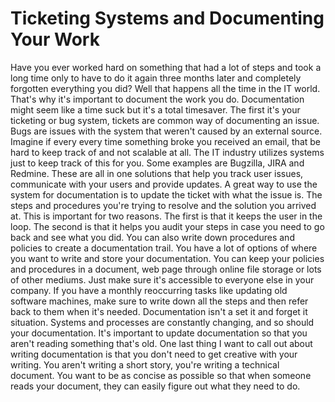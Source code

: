 # Ticketing Systems and Documenting Your Work

Have you ever worked hard on something that had a lot of steps and took a long time only to have to do it again three months later and completely forgotten everything you did? Well that happens all the time in the IT world. That's why it's important to document the work you do. Documentation might seem like a time suck but it's a total timesaver. The first it's your ticketing or bug system, tickets are common way of documenting an issue. Bugs are issues with the system that weren't caused by an external source. Imagine if every every time something broke you received an email, that be hard to keep track of and not scalable at all. The IT industry utilizes systems just to keep track of this for you. Some examples are Bugzilla, JIRA and Redmine. These are all in one solutions that help you track user issues, communicate with your users and provide updates. A great way to use the system for documentation is to update the ticket with what the issue is. The steps and procedures you're trying to resolve and the solution you arrived at. This is important for two reasons. The first is that it keeps the user in the loop. The second is that it helps you audit your steps in case you need to go back and see what you did. You can also write down procedures and policies to create a documentation trail. You have a lot of options of where you want to write and store your documentation. You can keep your policies and procedures in a document, web page through online file storage or lots of other mediums. Just make sure it's accessible to everyone else in your company. If you have a monthly reoccurring tasks like updating old software machines, make sure to write down all the steps and then refer back to them when it's needed. Documentation isn't a set it and forget it situation. Systems and processes are constantly changing, and so should your documentation. It's important to update documentation so that you aren't reading something that's old. One last thing I want to call out about writing documentation is that you don't need to get creative with your writing. You aren't writing a short story, you're writing a technical document. You want to be as concise as possible so that when someone reads your document, they can easily figure out what they need to do.
